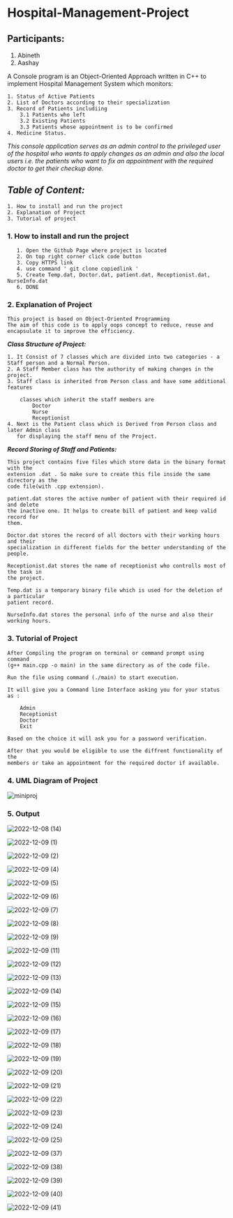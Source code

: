 # **Hospital-Management-Project**

## Participants:

  1. Abineth 
  2. Aashay

A Console program is an Object-Oriented Approach written in C++ to implement Hospital Management
 System which monitors:

    1. Status of Active Patients
    2. List of Doctors according to their specialization
    3. Record of Patients includiing
        3.1 Patients who left
        3.2 Existing Patients
        3.3 Patients whose appointment is to be confirmed
    4. Medicine Status.

  _This console application serves as an admin control to the privileged user
  of the hospital who wants to apply changes as an admin and also the local users 
  i.e. the patients who want to fix an appointment with the required doctor
  to get their checkup done._
  

## _**Table of Content:**_
    1. How to install and run the project
    2. Explanation of Project
    3. Tutorial of project
    
    
### **1. How to install and run the project**

       1. Open the Github Page where project is located
       2. On top right corner click code button
       3. Copy HTTPS link 
       4. use command ' git clone copiedlink '
       5. Create Temp.dat, Doctor.dat, patient.dat, Receptionist.dat, NurseInfo.dat
       6. DONE
       
### **2. Explanation of Project**
    This project is based on Object-Oriented Programming 
    The aim of this code is to apply oops concept to reduce, reuse and
    encapsulate it to improve the efficiency.

__*Class Structure of Project:*__

    1. It Consist of 7 classes which are divided into two categories - a Staff person and a Normal Person.
    2. A Staff Member class has the authority of making changes in the project.
    3. Staff class is inherited from Person class and have some additional features
 
        classes which inherit the staff members are
            Doctor
            Nurse
            Receptionist
    4. Next is the Patient class which is Derived from Person class and later Admin class 
       for displaying the staff menu of the Project.

__*Record Storing of Staff and Patients:*__

    This project contains five files which store data in the binary format with the 
    extension .dat . So make sure to create this file inside the same directory as the 
    code file(with .cpp extension).

    patient.dat stores the active number of patient with their required id and delete
    the inactive one. It helps to create bill of patient and keep valid record for 
    them.

    Doctor.dat stores the record of all doctors with their working hours and their
    specialization in different fields for the better understanding of the people.

    Receptionist.dat stores the name of receptionist who controlls most of the task in 
    the project.

    Temp.dat is a temporary binary file which is used for the deletion of a particular 
    patient record.
    
    NurseInfo.dat stores the personal info of the nurse and also their working hours.

### **3. Tutorial of Project**

    After Compiling the program on terminal or command prompt using command 
    (g++ main.cpp -o main) in the same directory as of the code file.

    Run the file using command (./main) to start execution.

    It will give you a Command line Interface asking you for your status as : 

        Admin
        Receptionist
        Doctor 
        Exit
    
    Based on the choice it will ask you for a password verification.

    After that you would be eligible to use the diffrent functionality of the 
    members or take an appointment for the required doctor if available.

### **4. UML Diagram of Project**

![miniproj](https://user-images.githubusercontent.com/97591189/206441425-8233acf8-488c-4a7d-a20f-462e3028e8e9.png)

### **5. Output**


![2022-12-08 (14)](https://user-images.githubusercontent.com/98078409/206648815-320bd8b9-f37f-47e5-bf22-5b0e02f0e03b.png)

![2022-12-09 (1)](https://user-images.githubusercontent.com/98078409/206648498-e4727d2e-2e1f-43f9-8dcb-97dbe282ee26.png)

![2022-12-09 (2)](https://user-images.githubusercontent.com/98078409/206648967-3c5b6943-affc-4420-9cf8-0dc86924b4e9.png)

![2022-12-09 (4)](https://user-images.githubusercontent.com/98078409/206649256-53a27faf-8ad9-484c-923a-cdf076d3be0c.png)

![2022-12-09 (5)](https://user-images.githubusercontent.com/98078409/206649372-6f2bac95-694b-4de0-b91b-394ea5a7744d.png)

![2022-12-09 (6)](https://user-images.githubusercontent.com/98078409/206649520-00773ef7-bc14-47b9-a2a7-1adaa0519f12.png)

![2022-12-09 (7)](https://user-images.githubusercontent.com/98078409/206649717-40a1e3eb-0291-49ab-b297-4d0a2c48163f.png)

![2022-12-09 (8)](https://user-images.githubusercontent.com/98078409/206649880-1a02977c-2e9b-4705-b57d-bf5cd3c715b9.png)

![2022-12-09 (9)](https://user-images.githubusercontent.com/98078409/206649974-b8b63d1b-5989-4dba-a63d-a62a78043c9c.png)

![2022-12-09 (11)](https://user-images.githubusercontent.com/98078409/206650200-9d6a739d-8d93-4739-88f7-31e160739da0.png)

![2022-12-09 (12)](https://user-images.githubusercontent.com/98078409/206650323-a82122d2-a603-44a6-92d2-90828472b0f1.png)

![2022-12-09 (13)](https://user-images.githubusercontent.com/98078409/206650768-8e23e75b-12bc-4fbd-bc7f-a2e1167598d6.png)

![2022-12-09 (14)](https://user-images.githubusercontent.com/98078409/206650810-4a10f7f7-6c2d-43c1-a8ef-8dda4bc6164a.png)

![2022-12-09 (15)](https://user-images.githubusercontent.com/98078409/206650895-8821bcae-45af-427f-904d-7182499175b5.png)

![2022-12-09 (16)](https://user-images.githubusercontent.com/98078409/206650966-23c22411-c4b9-476c-9f18-dc674d474d95.png)

![2022-12-09 (17)](https://user-images.githubusercontent.com/98078409/206651217-18d06e2e-0a24-4778-aca9-33adb752ac3b.png)

![2022-12-09 (18)](https://user-images.githubusercontent.com/98078409/206651252-df35e395-be6e-4ed4-b7fd-6117cbec206b.png)

![2022-12-09 (19)](https://user-images.githubusercontent.com/98078409/206651266-e6da02e0-7931-400e-b9a2-acf21921429f.png)

![2022-12-09 (20)](https://user-images.githubusercontent.com/98078409/206651301-3b4552b6-9370-40da-9b1a-60933df60abf.png)

![2022-12-09 (21)](https://user-images.githubusercontent.com/98078409/206651325-542f70e7-71b5-4332-82b9-82b94633dc39.png)

![2022-12-09 (22)](https://user-images.githubusercontent.com/98078409/206651339-636b757b-4053-44ba-888e-4e3ec7efb63f.png)

![2022-12-09 (23)](https://user-images.githubusercontent.com/98078409/206651367-ffee7b53-3636-4c96-8166-3027912da9b1.png)

![2022-12-09 (24)](https://user-images.githubusercontent.com/98078409/206651395-83193758-1ffb-40c0-b537-bc32114cb1cf.png)

![2022-12-09 (25)](https://user-images.githubusercontent.com/98078409/206651150-c899d5bd-f843-44a9-8e7f-bb2504630af4.png)

![2022-12-09 (37)](https://user-images.githubusercontent.com/98078409/206669386-51bdfd61-468d-4bc9-ae61-3b206ada9c14.png)

![2022-12-09 (38)](https://user-images.githubusercontent.com/98078409/206669605-bc2e5fd2-5827-439f-98a9-2b4547d3d890.png)

![2022-12-09 (39)](https://user-images.githubusercontent.com/98078409/206669693-69df9bd9-e0a0-42e2-bc51-39e930a37915.png)

![2022-12-09 (40)](https://user-images.githubusercontent.com/98078409/206669781-630312df-ff8f-453e-9d1c-04d0de2c94cf.png)

![2022-12-09 (41)](https://user-images.githubusercontent.com/98078409/206669878-cc539337-7359-43c3-b8db-6ef245a9013b.png)
